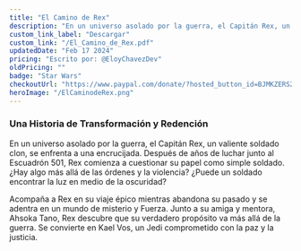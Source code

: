 ```yaml
---
title: "El Camino de Rex"
description: "En un universo asolado por la guerra, el Capitán Rex, un valiente soldado clon, se enfrenta a una encrucijada. Después de años de luchar junto al Escuadrón 501, Rex comienza a cuestionar su papel como simple soldado."
custom_link_label: "Descargar"
custom_link: "/El_Camino_de_Rex.pdf"
updatedDate: "Feb 17 2024"
pricing: "Escrito por: @EloyChavezDev"
oldPricing: ""
badge: "Star Wars"
checkoutUrl: "https://www.paypal.com/donate/?hosted_button_id=BJMKZERS2JH4W"
heroImage: "/ElCaminodeRex.png"
---
```

### Una Historia de Transformación y Redención
En un universo asolado por la guerra, el Capitán Rex, un valiente soldado clon, se enfrenta a una encrucijada. Después de años de luchar junto al Escuadrón 501, Rex comienza a cuestionar su papel como simple soldado. 
¿Hay algo más allá de las órdenes y la violencia? 
¿Puede un soldado encontrar la luz en medio de la oscuridad?

Acompaña a Rex en su viaje épico mientras abandona su pasado y se adentra en un mundo de misterio y Fuerza. Junto a su amiga y mentora, Ahsoka Tano, Rex descubre que su verdadero propósito va más allá de la guerra. Se convierte en Kael Vos, un Jedi comprometido con la paz y la justicia.